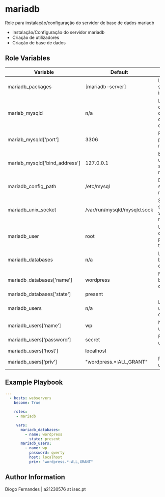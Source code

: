 mariadb
=========

Role para instalação/configuração do servidor de base de dados mariadb

+ Instalação/Configuração do servidor mariadb
+ Criação de utilizadores
+ Criação de base de dados


Role Variables
--------------

| Variable                      | Default                     | Description                                          |
|-------------------------------|-----------------------------|------------------------------------------------------|
| mariadb_packages              | [mariadb-server]            | Lista com o software a instalar                      |
| mariab_mysqld                 | n/a                         | Lista com configurações do servidor de base de dados |
| mariab_mysqld['port']         | 3306                        | Porta a utilizar pelo servidor mariadb               |
| mariab_mysqld['bind_address'] | 127.0.0.1                   | Endereço IP a utilizar pelo servidor mariadb         |
| mariadb_config_path           | /etc/mysql                  | Directório do servidor mariadb                       |
| mariadb_unix_socket           | /var/run/mysqld/mysqld.sock | Socket para se ligar ao servidor mariadb             |
| mariadb_user                  | root                        | Utilizador com privilégios totais                    |
| mariadb_databases             | n/a                         | Lista com base de dados a criar                      |
| mariadb_databases['name']     | wordpress                   | Nome da base de dados                                |
| mariadb_databases['state']    | present                     |                                                      |
| mariadb_users                 | n/a                         | Lista de utilizadores a criar                        |
| mariadb_users['name']         | wp                          | Nome do utilizador                                   |
| mariadb_users['password']     | secret                      | Password do utilizador                               |
| mariadb_users['host']         | localhost                   |                                                      |
| mariadb_users['priv']         | "wordpress.*:ALL,GRANT"     | Privilégios do utilizador                            |


Example Playbook
----------------

```yaml
---
  - hosts: webservers
    become: True

    roles:
     - mariadb

     vars:
       mariadb_databases:
         - name: wordpress
           state: present
       mariadb_users:
         - name: wp
           password: qwerty
           host: localhost
           priv: "wordpress.*:ALL,GRANT"

```



Author Information
------------------

Diogo Fernandes | a21230576 at isec.pt
